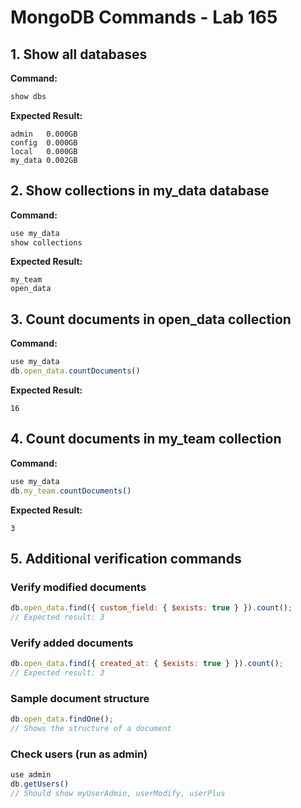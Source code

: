 # MongoDB Commands - Lab 165

## 1. Show all databases

**Command:**

```javascript
show dbs
```

**Expected Result:**

```
admin   0.000GB
config  0.000GB
local   0.000GB
my_data 0.002GB
```

## 2. Show collections in my_data database

**Command:**

```javascript
use my_data
show collections
```

**Expected Result:**

```
my_team
open_data
```

## 3. Count documents in open_data collection

**Command:**

```javascript
use my_data
db.open_data.countDocuments()
```

**Expected Result:**

```
16
```

## 4. Count documents in my_team collection

**Command:**

```javascript
use my_data
db.my_team.countDocuments()
```

**Expected Result:**

```
3
```

## 5. Additional verification commands

### Verify modified documents

```javascript
db.open_data.find({ custom_field: { $exists: true } }).count();
// Expected result: 3
```

### Verify added documents

```javascript
db.open_data.find({ created_at: { $exists: true } }).count();
// Expected result: 3
```

### Sample document structure

```javascript
db.open_data.findOne();
// Shows the structure of a document
```

### Check users (run as admin)

```javascript
use admin
db.getUsers()
// Should show myUserAdmin, userModify, userPlus
```
